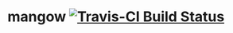 # mangow [![Travis-CI Build Status](https://travis-ci.org/krlmlr/mangow.png?branch=master)](https://travis-ci.org/krlmlr/mangow)
